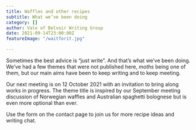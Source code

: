 ```yaml
---
title: Waffles and other recipes
subtitle: What we’ve been doing
category: []
author: Vale of Belvoir Writing Group
date: 2021-09-14T23:00:00Z
featureImage: "/waitforit.jpg"

---
```

Sometimes the best advice is “just write”. And that’s what we’ve been doing. We’ve had a few themes that were not published here, _moths_ being one of them, but our main aims have been to keep writing and to keep meeting.

Our next meeting is on 12 October 2021 with an invitation to bring along works in progress. The theme title is inspired by our September meeting discussion of Norwegian waffles and Australian spaghetti bolognese but is even more optional than ever. 

Use the form on the contact page to join us for more recipe ideas and writing chat.